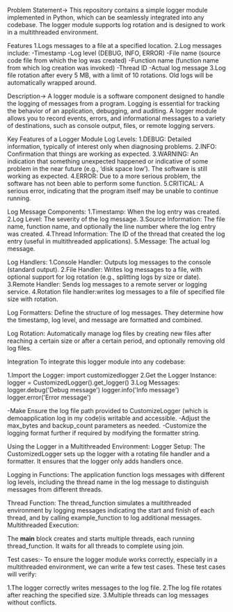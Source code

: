 Problem Statement->
This repository contains a simple logger module implemented in Python, which can be seamlessly integrated into any codebase. The logger module 
supports log rotation and is designed to work in a multithreaded environment.

Features
1.Logs messages to a file at a specified location.
2.Log messages include:
-Timestamp
-Log level (DEBUG, INFO, ERROR)
-File name (source code file from which the log was created)
-Function name (function name from which log creation was invoked)
-Thread ID
-Actual log message
3.Log file rotation after every 5 MB, with a limit of 10 rotations. Old logs will be automatically wrapped around.

Description->
A logger module is a software component designed to handle the logging of messages from a program. Logging is essential for tracking 
the behavior of an application, debugging, and auditing. A logger module allows you to record events, errors, and informational messages to 
a variety of destinations, such as console output, files, or remote logging servers.

Key Features of a Logger Module
Log Levels:
1.DEBUG: Detailed information, typically of interest only when diagnosing problems.
2.INFO: Confirmation that things are working as expected.
3.WARNING: An indication that something unexpected happened or indicative of some problem in the near future (e.g., ‘disk space low’). The software is still working as expected.
4.ERROR: Due to a more serious problem, the software has not been able to perform some function.
5.CRITICAL: A serious error, indicating that the program itself may be unable to continue running.

Log Message Components:
1.Timestamp: When the log entry was created.
2.Log Level: The severity of the log message.
3.Source Information: The file name, function name, and optionally the line number where the log entry was created.
4.Thread Information: The ID of the thread that created the log entry (useful in multithreaded applications).
5.Message: The actual log message.

Log Handlers:
1.Console Handler: Outputs log messages to the console (standard output).
2.File Handler: Writes log messages to a file, with optional support for log rotation (e.g., splitting logs by size or date).
3.Remote Handler: Sends log messages to a remote server or logging service.
4.Rotation file handler:writes log messages to a file of specified file size with rotation.

Log Formatters:
Define the structure of log messages. They determine how the timestamp, log level, and message are formatted and combined.

Log Rotation:
Automatically manage log files by creating new files after reaching a certain size or after a certain period, and optionally removing old log files.


Integration
To integrate this logger module into any codebase:

1.Import the Logger:
 import customizedlogger
2.Get the Logger Instance:
 logger = CustomizedLogger().get_logger()
3.Log Messages:
 logger.debug('Debug message')
 logger.info('Info message')
 logger.error('Error message')

-Make Ensure the log file path provided to CustomizeLogger (which is demoapplication log in my code)is writable and accessible.
-Adjust the max_bytes and backup_count parameters as needed.
-Customize the logging format further if required by modifying the formatter string.


Using the Logger in a Multithreaded Environment:
Logger Setup:
The CustomizedLogger sets up the logger with a rotating file handler and a formatter.
It ensures that the logger only adds handlers once.

Logging in Functions:
The application function logs messages with different log levels, including the thread name in the log message to distinguish messages 
from different threads.

Thread Function:
The thread_function simulates a multithreaded environment by logging messages indicating the start and finish of each thread, and by 
calling example_function to log additional messages.
Multithreaded Execution:

The __main__ block creates and starts multiple threads, each running thread_function.
It waits for all threads to complete using join.

Test cases:-
To ensure the logger module works correctly, especially in a multithreaded environment, we can write a few test cases. 
These test cases will verify:

1.The logger correctly writes messages to the log file.
2.The log file rotates after reaching the specified size.
3.Multiple threads can log messages without conflicts.

